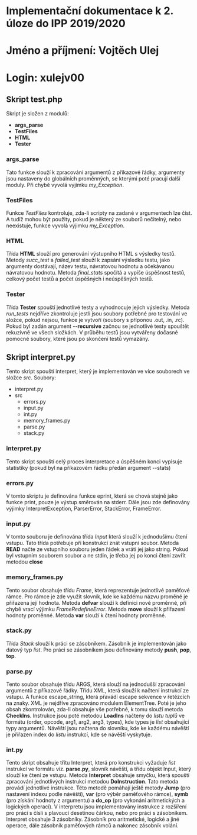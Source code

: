 # Implementační dokumentace k 2. úloze do IPP 2019/2020
# Jméno a příjmení: Vojtěch Ulej
# Login: xulejv00

## Skript test.php
Skript je složen z modulů:
* **args_parse**
* **TestFiles**
* **HTML**
* **Tester**
### args_parse
Tato funkce slouží k zpracování argumentů z příkazové řádky, argumenty jsou nastaveny do globálních proměnných, se kterými poté pracují další moduly. Při chybě vyvolá vyjímku *my_Exception*.

### TestFiles
Funkce *TestFiles* kontroluje, zda-li scripty na zadané v argumentech lze číst. A tudíž mohou být použity, pokud je některý ze souborů nečitelný, nebo neexistuje, funkce vyvolá výjimku *my_Exception*.

### HTML
Třída **HTML** slouží pro generování výstupního HTML s výsledky testů. Metody *succ_test* a *failed_test* slouží k zapsání výsledku testu, jako argumenty dostávají, název testu, návratovou hodnotu a očekávanou návratovou hodnotu. Metoda *final_stats* spočítá a vypíše úspěšnost testů, celkový počet testů a počet úspěšných i neúspěšných testů.

### Tester
Třída **Tester** spouští jednotlivé testy a vyhodnocuje jejich výsledky. Metoda *run_tests* nejdříve zkontroluje jestli jsou soubory potřebné pro testování ve složce, pokud nejsou, funkce je vytvoří (soubory s příponou .out, .in, .rc). Pokud byl zadán argument **--recursive** začnou se jednotlivé testy spouštět rekuzivně ve všech složkách. V průběhu testů jsou vytvářeny dočasné pomocné soubory, které jsou po skončení testů vymazány.

## Skript interpret.py
Tento skript spouští interpret, který je implementován ve více souborech ve složce *src*.
Soubory:
* interpret.py
* src
    * errors.py
    * input.py
    * int.py
    * memory_frames.py
    * parse.py
    * stack.py
### interpret.py
Tento skript spouští celý proces interpretace a úspěšném konci vypisuje statistiky (pokud byl na příkazovém řádku předán argument --stats)
### errors.py
V tomto skriptu je definována funkce eprint, která se chová stejně jako funkce print, pouze je výstup směrován na stderr. Dále jsou zde definovány výjimky InterpretException, ParserError, StackError, FrameError.
### input.py
V tomto souboru je definována třída *Input* která slouží k jednodušímu čtení vstupu. Tato třída potřebuje při konstrukci znát vstupní soubor. Metoda **READ** načte ze vstupního souboru jeden řádek a vrátí jej jako string. Pokud byl vstupním souborem soubor a ne stdin, je třeba jej po konci čtení zavřít metodou **close**
### memory_frames.py
Tento soubor obsahuje třídu *Frame*, která reprezentuje jednotlivé paměťové rámce. Pro rámce je zde využit slovník, kde ke každému názvu proměné je přiřazena její hodnota. Metoda **defvar** slouží k definici nové proměnné, při chybě vrací výjimku *FrameRedefineError*. Metoda **move** slouží k přiřazení hodnoty proměnné. Metoda **var** slouží k čtení hodnoty proměnné.
### stack.py
Třída *Stack* slouží k práci se zásobníkem. Zásobník je implementován jako datový typ *list*. Pro práci se zásobníkem jsou definovány metody **push**, **pop**, **top**.
### parse.py
Tento soubor obsahuje třídu ARGS, která slouží na jednodušší zpracování argumentů z příkazové řádky. Třídu XML, která slouží k načtení instrukcí ze vstupu. A funkce escape_string, která přavádí escape sekvence v řetězcích na znaky.
XML je nejdříve zpracováno modulem ElementTree. Poté je jeho obsah zkontrolován, zda-li obsahuje vše potřebné, k tomu slouží metoda **CheckIns**. Instrukce jsou poté metodou **LoadIns** načteny do *listu* *tuplů* ve formátu (order, opcode, arg1, arg2, arg3, types), kde types je *list* obsahující typy argumentů. Návěští jsou načtena do slovníku, kde ke každému návěští je přiřazen index do *listu* instrukcí, kde se návěští vyskytuje.
### int.py
Tento skript obsahuje třítu Interpret, která pro konstrukci vyžaduje *list* instrukcí ve formátu viz. **parse.py**, slovník návěští, a třídu objekt Input, který slouží ke čtení ze vstupu.
Metoda **Interpret** obsahuje smyčku, která spouští zpracování jednotlivých instrukcí metodou **DoInstruction**. Tato metoda provádí jednotlivé instrukce. Této metodě pomáhají ještě metody **Jump** (pro nastavení indexu podle návěští), **var** (pro výběr paměťového rámce), **symb** (pro získání hodnoty z argumentu) a **do_op** (pro vykonání aritmetických a logických operací). V interpretu jsou implementovány instrukce z rozšíření pro práci s čísli s plavoucí desetinou čárkou, nebo pro práci s zásobníkem.
Interpret obsahuje 3 zásobníky. Zásobník pro aritmetické, logické a jiné operace, dále zásobník paměťových rámců a nakonec zásobník volání.
